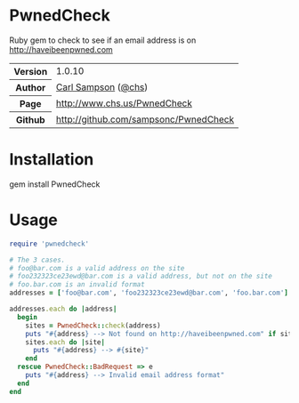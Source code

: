 # PwnedCheck

Ruby gem to check to see if an email address is on http://haveibeenpwned.com

<table>
    <tr>
        <th>Version</th>
        <td>1.0.10</td>
    </tr>
    <tr>
       <th>Author</th>
       <td><a href="http://www.chs.us">Carl Sampson</a> (<a href="http://twitter.com/chs">@chs</a>)</td>
    </tr>
    <tr>
        <th>Page</th>
        <td><a href="http://www.chs.us/PwnedCheck">http://www.chs.us/PwnedCheck</a></td>
    </tr>
    <tr>
        <th>Github</th>
        <td><a href="http://github.com/sampsonc/PwnedCheck">http://github.com/sampsonc/PwnedCheck</a></td>
    </tr>
</table>

# Installation
gem install PwnedCheck

# Usage

`````ruby
require 'pwnedcheck'

# The 3 cases.
# foo@bar.com is a valid address on the site
# foo232323ce23ewd@bar.com is a valid address, but not on the site
# foo.bar.com is an invalid format
addresses = ['foo@bar.com', 'foo232323ce23ewd@bar.com', 'foo.bar.com']

addresses.each do |address|
  begin
    sites = PwnedCheck::check(address)
    puts "#{address} --> Not found on http://haveibeenpwned.com" if sites.length == 0
    sites.each do |site|
      puts "#{address} --> #{site}"
    end
  rescue PwnedCheck::BadRequest => e
    puts "#{address} --> Invalid email address format"
  end
end
`````
